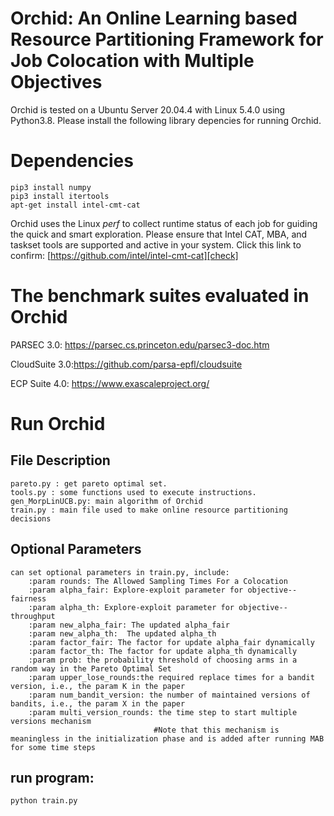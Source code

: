 # Orchid: An Online Learning based Resource Partitioning Framework for Job Colocation with Multiple Objectives


Orchid is tested on a Ubuntu Server 20.04.4 with Linux 5.4.0 using Python3.8. Please install the following library depencies for running Orchid.
# Dependencies
```
pip3 install numpy  
pip3 install itertools 
apt-get install intel-cmt-cat
```

Orchid uses the Linux _perf_ to collect runtime status of each job for guiding the quick and smart exploration. 
Please ensure that Intel CAT, MBA, and taskset tools are supported and active in your system.
Click this link to confirm: [https://github.com/intel/intel-cmt-cat][check]

# The benchmark suites evaluated in Orchid

PARSEC 3.0: https://parsec.cs.princeton.edu/parsec3-doc.htm

CloudSuite 3.0:https://github.com/parsa-epfl/cloudsuite

ECP Suite 4.0: https://www.exascaleproject.org/


# Run Orchid

## File Description
```
pareto.py : get pareto optimal set.
tools.py : some functions used to execute instructions.
gen_MorpLinUCB.py: main algorithm of Orchid
train.py : main file used to make online resource partitioning decisions
```
## Optional Parameters
```
can set optional parameters in train.py, include:
    :param rounds: The Allowed Sampling Times For a Colocation
    :param alpha_fair: Explore-exploit parameter for objective--fairness
    :param alpha_th: Explore-exploit parameter for objective--throughput
    :param new_alpha_fair: The updated alpha_fair
    :param new_alpha_th:  The updated alpha_th
    :param factor_fair: The factor for update alpha_fair dynamically
    :param factor_th: The factor for update alpha_th dynamically
    :param prob: the probability threshold of choosing arms in a random way in the Pareto Optimal Set
    :param upper_lose_rounds:the required replace times for a bandit version, i.e., the param K in the paper
    :param num_bandit_version: the number of maintained versions of bandits, i.e., the param X in the paper
    :param multi_version_rounds: the time step to start multiple versions mechanism
                                #Note that this mechanism is meaningless in the initialization phase and is added after running MAB for some time steps
```                               
## run program:
    python train.py
